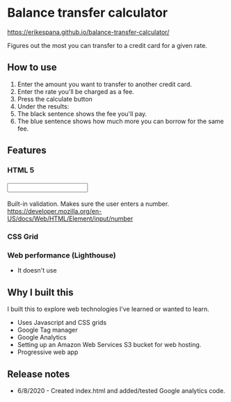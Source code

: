 # Balance transfer calculator

https://erikespana.github.io/balance-transfer-calculator/

Figures out the most you can transfer to a credit card for a given rate.

## How to use
1. Enter the amount you want to transfer to another credit card.
2. Enter the rate you'll be charged as a fee.
3. Press the calculate button
4. Under the results:
5. The black sentence shows the fee you'll pay.
6. The blue sentence shows how much more you can borrow for the same fee.


## Features

### HTML 5

#### <input type="number">
Built-in validation.
Makes sure the user enters a number.
https://developer.mozilla.org/en-US/docs/Web/HTML/Element/input/number

### CSS Grid




### Web performance (Lighthouse)
* It doesn't use 



## Why I built this

I built this to explore web technologies I've learned or wanted to learn.

* Uses Javascript and CSS grids
* Google Tag manager
* Google Analytics
* Setting up an Amazon Web Services S3 bucket for web hosting.
* Progressive web app

## Release notes

* 6/8/2020 - Created index.html and added/tested Google analytics code. 
